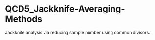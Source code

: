 # QCD5_Jackknife-Averaging-Methods

Jackknife analysis via reducing sample number using common divisors.
